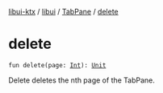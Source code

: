 [libui-ktx](../../index.md) / [libui](../index.md) / [TabPane](index.md) / [delete](./delete.md)

# delete

`fun delete(page: `[`Int`](https://kotlinlang.org/api/latest/jvm/stdlib/kotlin/-int/index.html)`): `[`Unit`](https://kotlinlang.org/api/latest/jvm/stdlib/kotlin/-unit/index.html)

Delete deletes the nth page of the TabPane.

